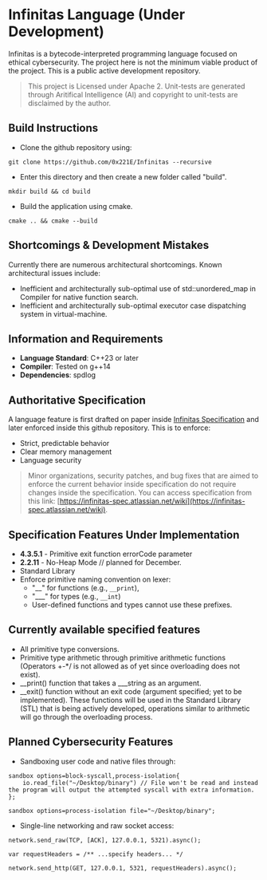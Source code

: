 # Infinitas Language (Under Development)
Infinitas is a bytecode-interpreted programming language focused on ethical cybersecurity.
The project here is not the minimum viable product of the project. This is a public active development repository. 

> This project is Licensed under Apache 2. Unit-tests are generated through Aritifical Intelligence (AI) and copyright to unit-tests are disclaimed by the author.
## Build Instructions
- Clone the github repository using:
```
git clone https://github.com/0x221E/Infinitas --recursive
```
- Enter this directory and then create a new folder called "build".
```
mkdir build && cd build
```
- Build the application using cmake.
```
cmake .. && cmake --build
```
## Shortcomings & Development Mistakes
Currently there are numerous architectural shortcomings. Known architectural issues include: 
- Inefficient and architecturally sub-optimal use of std::unordered_map in Compiler for native function search.
- Inefficient and architecturally sub-optimal executor case dispatching system in virtual-machine.
## Information and Requirements
- **Language Standard**: C++23 or later
- **Compiler**: Tested on g++14
- **Dependencies**: spdlog
## Authoritative Specification
A language feature is first drafted on paper inside [Infinitas Specification](https://infinitas-spec.atlassian.net/wiki) and later enforced inside this github repository.
This is to enforce:
- Strict, predictable behavior
- Clear memory management
- Language security
> Minor organizations, security patches, and bug fixes that are aimed to enforce the current behavior inside specification do not require changes inside the specification.
> You can access specification from this link: [https://infinitas-spec.atlassian.net/wiki](https://infinitas-spec.atlassian.net/wiki).
## Specification Features Under Implementation
- **4.3.5.1** - Primitive exit function errorCode parameter
- **2.2.11** - No-Heap Mode // planned for December.
- Standard Library
- Enforce primitive naming convention on lexer:
    - "\_\_" for functions (e.g., `__print`),
    - "\_\_\_" for types (e.g., `__int`)
    - User-defined functions and types cannot use these prefixes.
## Currently available specified features
- All primitive type conversions.
- Primitive type arithmetic through primitive arithmetic functions (Operators +-*/ is not allowed as of yet since overloading does not exist).
- \_\_print() function that takes a \_\_\_string as an argument.
- \_\_exit() function without an exit code (argument specified; yet to be implemented).
These functions will be used in the Standard Library (STL) that is being actively developed, operations similar to arithmetic will go through the overloading process.
## Planned Cybersecurity Features
- Sandboxing user code and native files through:
```
sandbox options=block-syscall,process-isolation{
    io.read_file("~/Desktop/binary") // File won't be read and instead the program will output the attempted syscall with extra information.
};

sandbox options=process-isolation file="~/Desktop/binary";
```
- Single-line networking and raw socket access:
```
network.send_raw(TCP, [ACK], 127.0.0.1, 5321).async();

var requestHeaders = /** ...specify headers... */

network.send_http(GET, 127.0.0.1, 5321, requestHeaders).async();
```
